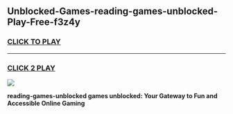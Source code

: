 
## Unblocked-Games-reading-games-unblocked-Play-Free-f3z4y
<h3>
<a href="https://premium76.site?title=reading-games-unblocked&ref=19M">CLICK TO PLAY</a></h3>
<hr>

<h3>
<a href="https://premium76.site?title=reading-games-unblocked&ref=19M">CLICK 2 PLAY</a>
  
</h3>

<a href="https://premium76.site?title=reading-games-unblocked&ref=19M"><img src="https://clearcache.store/games.png"></a>


**reading-games-unblocked games unblocked: Your Gateway to Fun and Accessible Online Gaming**
